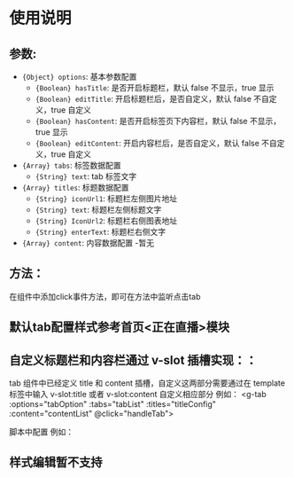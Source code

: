 # 使用说明

## 参数:

- `{Object} options`: 基本参数配置
  - `{Boolean} hasTitle`: 是否开启标题栏，默认 false 不显示，true 显示
  - `{Boolean} editTitle`: 开启标题栏后，是否自定义，默认 false 不自定义，true 自定义
  - `{Boolean} hasContent`: 是否开启标签页下内容栏，默认 false 不显示，true 显示
  - `{Boolean} editContent`: 开启内容栏后，是否自定义，默认 false 不自定义，true 自定义
- `{Array} tabs`: 标签数据配置
  - `{String} text`: tab 标签文字
- `{Array} titles`: 标题数据配置
  - `{String} iconUrl1`: 标题栏左侧图片地址
  - `{String} text`: 标题栏左侧标题文字
  - `{String} IconUrl2`: 标题栏右侧图表地址
  - `{String} enterText`: 标题栏右侧文字
- `{Array} content`: 内容数据配置 -暂无

## 方法：
在组件中添加click事件方法，即可在方法中监听点击tab

## 默认tab配置样式参考首页<正在直播>模块

## 自定义标题栏和内容栏通过 v-slot 插槽实现：：

tab 组件中已经定义 title 和 content 插槽，自定义这两部分需要通过在 template 标签中输入 v-slot:title 或者 v-slot:content 自定义相应部分
例如：
<g-tab :options="tabOption" :tabs="tabList" :titles="titleConfig" :content="contentList" @click="handleTab">
  <template v-slot:title>
    <div>自定义标题部分</div>
  </template>
  <template v-slot:content>
    <div>自定义内容部分</div>
  </template>
</g-tab>

脚本中配置 例如：
<script>
export default {
  data() {
    return {
      tabOption: {
        // 不配置或都为false 则只有tab栏
        hasTitle: true,
        editTitle: true, // hasTitle=true editTitle=false 为默认自带标题框 |||| hasTitle=true editTitle=true   为自定义标题框
        hasContent: true,
        editContent: true, // hasContent=true editContent=false 为默认自带内容框 |||| hasContent=true editContent=true   为自定义内容框
      },
      titleConfig: {  // 自带标题框配置
        iconUrl1: liveIcon, // 左侧图标地址
        text: '正在直播',   // 左侧标题
        IconUrl2: arrow,   // 右侧标题地址
        enterText: '直播大厅', // 右侧标题
        enterUrl: '/videoCenter' // 右侧跳转地址
      },
      contentList: [  // 内容框数据
        { 
          imgUrl: contentImg, // 视频图片地址
          videoUrl: '#',      // 视频跳转地址
          userIcon: contentUser, // 用户头像图标
          userName: '2009', // 用户昵称
          populationIcon: populationIcon, // 人数图标
          populationNum: '32.1万', // 人数显示
          tvIcon: tvIcon // 直播频道图标
        }
      ],
      tabList: [ // tab框数据
        {
          text: '全部', // tab显示的文字
          value: 1     // tab数据
        },
        {
          text: '英雄联盟',
          value: 2
        },
        {
          text: '炉石传说',
          value: 3
        },
        {
          text: 'DOTA2',
          value: 4
        },
        {
          text: 'DOTA',
          value: 4
        },
      ],
    }
  }
}
</script>

## 样式编辑暂不支持 
